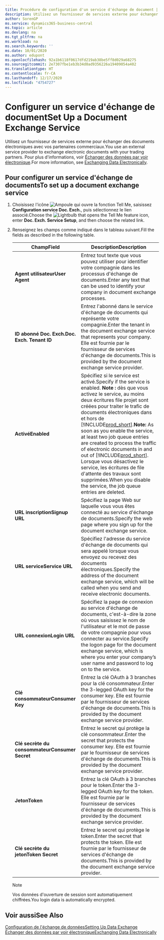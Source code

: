 ```yaml
---
title: Procédure de configuration d'un service d'échange de document | Microsoft Docs
description: Utilisez un fournisseur de services externe pour échanger des documents électroniques avec vos partenaires commerciaux.
author: SorenGP
ms.service: dynamics365-business-central
ms.topic: article
ms.devlang: na
ms.tgt_pltfrm: na
ms.workload: na
ms.search.keywords: ''
ms.date: 10/01/2020
ms.author: edupont
ms.openlocfilehash: 92a1b6118f0617dfd219ab38be5ff8d029a68275
ms.sourcegitcommit: 2e7307fbe1eb3b34d0ad9356226a19409054a402
ms.translationtype: HT
ms.contentlocale: fr-CA
ms.lasthandoff: 12/17/2020
ms.locfileid: "4754727"
---
```

# <a name="set-up-a-document-exchange-service"></a><span data-ttu-id="04829-103">Configurer un service d'échange de document</span><span class="sxs-lookup"><span data-stu-id="04829-103">Set Up a Document Exchange Service</span></span>
<span data-ttu-id="04829-104">Utilisez un fournisseur de services externe pour échanger des documents électroniques avec vos partenaires commerciaux.</span><span class="sxs-lookup"><span data-stu-id="04829-104">You use an external service provider to exchange electronic documents with your trading partners.</span></span> <span data-ttu-id="04829-105">Pour plus d'informations, voir [Échanger des données par voir électronique](across-data-exchange.md).</span><span class="sxs-lookup"><span data-stu-id="04829-105">For more information, see [Exchanging Data Electronically](across-data-exchange.md).</span></span>  

## <a name="to-set-up-a-document-exchange-service"></a><span data-ttu-id="04829-106">Pour configurer un service d'échange de documents</span><span class="sxs-lookup"><span data-stu-id="04829-106">To set up a document exchange service</span></span>  
1. <span data-ttu-id="04829-107">Choisissez l'icône ![Ampoule qui ouvre la fonction Tell Me](media/ui-search/search_small.png "Dites-moi ce que vous voulez faire"), saisissez **Configuration service Doc. Exch.**, puis sélectionnez le lien associé.</span><span class="sxs-lookup"><span data-stu-id="04829-107">Choose the ![Lightbulb that opens the Tell Me feature](media/ui-search/search_small.png "Tell me what you want to do") icon, enter **Doc. Exch. Service Setup**, and then choose the related link.</span></span>  
2. <span data-ttu-id="04829-108">Renseignez les champs comme indiqué dans le tableau suivant.</span><span class="sxs-lookup"><span data-stu-id="04829-108">Fill the fields as described in the following table.</span></span>  

    |<span data-ttu-id="04829-109">Champ</span><span class="sxs-lookup"><span data-stu-id="04829-109">Field</span></span>|<span data-ttu-id="04829-110">Description</span><span class="sxs-lookup"><span data-stu-id="04829-110">Description</span></span>|  
    |---------------------------------|---------------------------------------|  
    |<span data-ttu-id="04829-111">**Agent utilisateur**</span><span class="sxs-lookup"><span data-stu-id="04829-111">**User Agent**</span></span>|<span data-ttu-id="04829-112">Entrez tout texte que vous pouvez utiliser pour identifier votre compagnie dans les processus d'échange de documents.</span><span class="sxs-lookup"><span data-stu-id="04829-112">Enter any text that can be used to identify your company in document exchange processes.</span></span>|  
    |<span data-ttu-id="04829-113">**ID abonné Doc. Exch.**</span><span class="sxs-lookup"><span data-stu-id="04829-113">**Doc. Exch. Tenant ID**</span></span>|<span data-ttu-id="04829-114">Entrez l'abonné dans le service d'échange de documents qui représente votre compagnie.</span><span class="sxs-lookup"><span data-stu-id="04829-114">Enter the tenant in the document exchange service that represents your company.</span></span> <span data-ttu-id="04829-115">Elle est fournie par le fournisseur de services d'échange de documents.</span><span class="sxs-lookup"><span data-stu-id="04829-115">This is provided by the document exchange service provider.</span></span>|  
    |<span data-ttu-id="04829-116">**Activé**</span><span class="sxs-lookup"><span data-stu-id="04829-116">**Enabled**</span></span>|<span data-ttu-id="04829-117">Spécifiez si le service est activé.</span><span class="sxs-lookup"><span data-stu-id="04829-117">Specify if the service is enabled.</span></span> <span data-ttu-id="04829-118">**Note :** dès que vous activez le service, au moins deux écritures file projet sont créées pour traiter le trafic de documents électroniques dans et hors de [!INCLUDE[prod_short](includes/prod_short.md)].</span><span class="sxs-lookup"><span data-stu-id="04829-118">**Note:**  As soon as you enable the service, at least two job queue entries are created to process the traffic of electronic documents in and out of [!INCLUDE[prod_short](includes/prod_short.md)].</span></span> <span data-ttu-id="04829-119">Lorsque vous désactivez le service, les écritures de file d'attente des travaux sont supprimées.</span><span class="sxs-lookup"><span data-stu-id="04829-119">When you disable the service, the job queue entries are deleted.</span></span>|  
    |<span data-ttu-id="04829-120">**URL inscription**</span><span class="sxs-lookup"><span data-stu-id="04829-120">**Signup URL**</span></span>|<span data-ttu-id="04829-121">Spécifiez la page Web sur laquelle vous vous êtes connecté au service d'échange de documents.</span><span class="sxs-lookup"><span data-stu-id="04829-121">Specify the web page where you sign up for the document exchange service.</span></span>|  
    |<span data-ttu-id="04829-122">**URL service**</span><span class="sxs-lookup"><span data-stu-id="04829-122">**Service URL**</span></span>|<span data-ttu-id="04829-123">Spécifiez l'adresse du service d'échange de documents qui sera appelé lorsque vous envoyez ou recevez des documents électroniques.</span><span class="sxs-lookup"><span data-stu-id="04829-123">Specify the address of the document exchange service, which will be called when you send and receive electronic documents.</span></span>|  
    |<span data-ttu-id="04829-124">**URL connexion**</span><span class="sxs-lookup"><span data-stu-id="04829-124">**Login URL**</span></span>|<span data-ttu-id="04829-125">Spécifiez la page de connexion au service d'échange de documents, c'est-à-dire la zone où vous saisissez le nom de l'utilisateur et le mot de passe de votre compagnie pour vous connecter au service.</span><span class="sxs-lookup"><span data-stu-id="04829-125">Specify the logon page for the document exchange service, which is where you enter your company’s user name and password to log on to the service.</span></span>|  
    |<span data-ttu-id="04829-126">**Clé consommateur**</span><span class="sxs-lookup"><span data-stu-id="04829-126">**Consumer Key**</span></span>|<span data-ttu-id="04829-127">Entrez la clé OAuth à 3 branches pour la clé consommateur.</span><span class="sxs-lookup"><span data-stu-id="04829-127">Enter the 3-legged OAuth key for the consumer key.</span></span> <span data-ttu-id="04829-128">Elle est fournie par le fournisseur de services d'échange de documents.</span><span class="sxs-lookup"><span data-stu-id="04829-128">This is provided by the document exchange service provider.</span></span>|  
    |<span data-ttu-id="04829-129">**Clé secrète du consommateur**</span><span class="sxs-lookup"><span data-stu-id="04829-129">**Consumer Secret**</span></span>|<span data-ttu-id="04829-130">Entrez le secret qui protège la clé consommateur.</span><span class="sxs-lookup"><span data-stu-id="04829-130">Enter the secret that protects the consumer key.</span></span> <span data-ttu-id="04829-131">Elle est fournie par le fournisseur de services d'échange de documents.</span><span class="sxs-lookup"><span data-stu-id="04829-131">This is provided by the document exchange service provider.</span></span>|  
    |<span data-ttu-id="04829-132">**Jeton**</span><span class="sxs-lookup"><span data-stu-id="04829-132">**Token**</span></span>|<span data-ttu-id="04829-133">Entrez la clé OAuth à 3 branches pour le token.</span><span class="sxs-lookup"><span data-stu-id="04829-133">Enter the 3-legged OAuth key for the token.</span></span> <span data-ttu-id="04829-134">Elle est fournie par le fournisseur de services d'échange de documents.</span><span class="sxs-lookup"><span data-stu-id="04829-134">This is provided by the document exchange service provider.</span></span>|  
    |<span data-ttu-id="04829-135">**Clé secrète du jeton**</span><span class="sxs-lookup"><span data-stu-id="04829-135">**Token Secret**</span></span>|<span data-ttu-id="04829-136">Entrez le secret qui protège le token.</span><span class="sxs-lookup"><span data-stu-id="04829-136">Enter the secret that protects the token.</span></span> <span data-ttu-id="04829-137">Elle est fournie par le fournisseur de services d'échange de documents.</span><span class="sxs-lookup"><span data-stu-id="04829-137">This is provided by the document exchange service provider.</span></span>|  

    > [!NOTE]  
    > <span data-ttu-id="04829-138">Vos données d'ouverture de session sont automatiquement chiffrées.</span><span class="sxs-lookup"><span data-stu-id="04829-138">You login data is automatically encrypted.</span></span>

## <a name="see-also"></a><span data-ttu-id="04829-139">Voir aussi</span><span class="sxs-lookup"><span data-stu-id="04829-139">See Also</span></span>  
[<span data-ttu-id="04829-140">Configuration de l'échange de données</span><span class="sxs-lookup"><span data-stu-id="04829-140">Setting Up Data Exchange</span></span>](across-set-up-data-exchange.md)  
[<span data-ttu-id="04829-141">Échanger des données par voir électronique</span><span class="sxs-lookup"><span data-stu-id="04829-141">Exchanging Data Electronically</span></span>](across-data-exchange.md)
